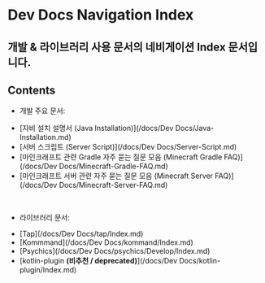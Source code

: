 # Dev Docs Navigation Index

개발 & 라이브러리 사용 문서의 네비게이션 Index 문서입니다.
---

## Contents

+ 개발 주요 문서:

- [자비 설치 설명서 (Java Installation)](/docs/Dev Docs/Java-Installation.md)
- [서버 스크립트 (Server Script)](/docs/Dev Docs/Server-Script.md)
- [마인크래프트 관련 Gradle 자주 묻는 질문 모음 (Minecraft Gradle FAQ)](/docs/Dev Docs/Minecraft-Gradle-FAQ.md)
- [마인크래프트 서버 관련 자주 묻는 질문 모음 (Minecraft Server FAQ)](/docs/Dev Docs/Minecraft-Server-FAQ.md)

<br/>

+ 라이브러리 문서:

- [Tap](/docs/Dev Docs/tap/Index.md)
- [Kommmand](/docs/Dev Docs/kommand/Index.md)
- [Psychics](/docs/Dev Docs/psychics/Develop/Index.md)
- [kotlin-plugin **(비추천 / deprecated)**](/docs/Dev Docs/kotlin-plugin/Index.md)